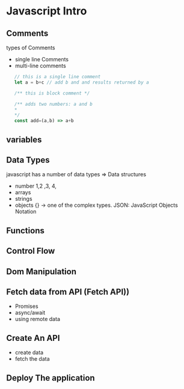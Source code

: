 # Javascript Intro

## Comments
types of Comments
 - single line Comments
 - multi-line comments

 ```js
    // this is a single line comment
    let a = b+c // add b and and results returned by a

    /** this is block comment */ 

    /** adds two numbers: a and b 
    *
    */
    const add=(a,b) => a+b
 ```
## variables

## Data Types

javascript has a number of data types => Data structures
- number 1,2 ,3, 4,
- arrays
- strings 
- objects {} -> one of the complex types.  JSON: JavaScript Objects Notation

## Functions

## Control Flow

## Dom Manipulation

## Fetch data from API (Fetch API))
 - Promises
 - async/await
 - using remote data

## Create An API
 - create  data
 - fetch the data

## Deploy The application


